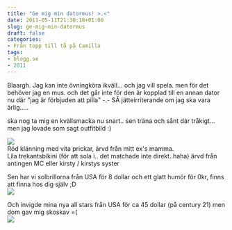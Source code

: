 ```yaml
---
title: "Ge mig min datormus! >.<"
date: 2011-05-11T21:30:18+01:00
slug: ge-mig-min-datormus
draft: false
categories:
- Från topp till tå på Camilla
tags:
- blogg.se
- 2011
---
```

Blaargh. Jag kan inte övningköra ikväll... och jag vill spela. men för det behöver jag en mus. och det går inte för den är kopplad till en annan dator nu där "jag är förbjuden att pilla" -.- SÅ jätteirriterande om jag ska vara ärlig.....  
  
ska nog ta mig en kvällsmacka nu snart.. sen träna och sånt där tråkigt... men jag lovade som sagt outfitbild :)  
  
![](/assets/images/blogg.se/dsc02749_147461542.jpg)  
Röd klänning med vita prickar, ärvd från mitt ex's mamma.  
Lila trekantsbikini (för att sola i.. det matchade inte direkt..haha) ärvd från antingen MC eller kirsty / kirstys syster  
  
  
Sen har vi solbrillorna från USA för 8 dollar och ett glatt humör för 0kr, finns att finna hos dig själv ;D  
![](/assets/images/blogg.se/dsc02739_147462014.jpg)  
  
Och invigde mina nya all stars från USA för ca 45 dollar (på century 21) men dom gav mig skoskav =(  
![](/assets/images/blogg.se/dsc02762_147462332.jpg)
